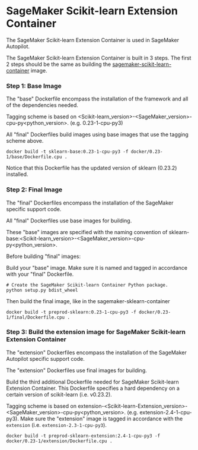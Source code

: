 # SageMaker Scikit-learn Extension Container

The SageMaker Scikit-learn Extension Container is used in SageMaker Autopilot.

The SageMaker Scikit-learn Extension Container is built in 3 steps. The first 2 steps should be the same as building the [sagemaker-scikit-learn-container](https://github.com/aws/sagemaker-scikit-learn-container) image.

### Step 1: Base Image

The "base" Dockerfile encompass the installation of the framework and all of the dependencies needed.

Tagging scheme is based on <Scikit-learn_version>-<SageMaker_version>-cpu-py<python_version>. (e.g. 0.23-1-cpu-py3)

All "final" Dockerfiles build images using base images that use the tagging scheme above.

```
docker build -t sklearn-base:0.23-1-cpu-py3 -f docker/0.23-1/base/Dockerfile.cpu .
```

Notice that this Dockerfile has the updated version of sklearn (0.23.2) installed.

### Step 2: Final Image

The "final" Dockerfiles encompass the installation of the SageMaker specific support code.

All "final" Dockerfiles use base images for building.

These "base" images are specified with the naming convention of sklearn-base:<Scikit-learn_version>-<SageMaker_version>-cpu-py<python_version>.

Before building "final" images:

Build your "base" image. Make sure it is named and tagged in accordance with your "final" Dockerfile.

```
# Create the SageMaker Scikit-learn Container Python package.
python setup.py bdist_wheel
```

Then build the final image, like in the sagemaker-sklearn-container

```
docker build -t preprod-sklearn:0.23-1-cpu-py3 -f docker/0.23-1/final/Dockerfile.cpu .
```

### Step 3: Build the extension image for SageMaker Scikit-learn Extension Container

The "extension" Dockerfiles encompass the installation of the SageMaker Autopilot specific support code.

The "extension" Dockerfiles use final images for building.

Build the third additional Dockerfile needed for SageMaker Scikit-learn Extension Container. This Dockerfile specifies a hard dependency on a certain version of scikit-learn (i.e. v0.23.2).

Tagging scheme is based on extension-<Scikit-learn-Extension_version>-<SageMaker_version>-cpu-py<python_version>. (e.g. extension-2.4-1-cpu-py3). Make sure the "extension" image is tagged in accordance with the  `extension` (i.e. `extension-2.3-1-cpu-py3`).

```
docker build -t preprod-sklearn-extension:2.4-1-cpu-py3 -f  docker/0.23-1/extension/Dockerfile.cpu .
```